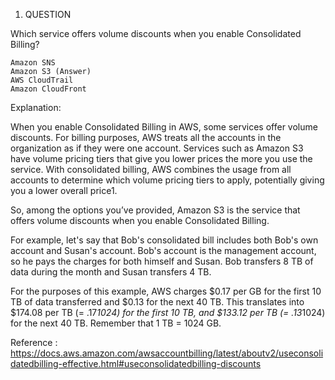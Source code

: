 1. QUESTION

Which service offers volume discounts when you enable Consolidated Billing? 

    Amazon SNS
    Amazon S3 (Answer)
    AWS CloudTrail
    Amazon CloudFront

Explanation: 

When you enable Consolidated Billing in AWS, some services offer volume discounts. For billing purposes, AWS treats all the accounts in the organization as if they were one account. Services such as Amazon S3 have volume pricing tiers that give you lower prices the more you use the service. With consolidated billing, AWS combines the usage from all accounts to determine which volume pricing tiers to apply, potentially giving you a lower overall price1.

So, among the options you’ve provided, Amazon S3 is the service that offers volume discounts when you enable Consolidated Billing.

For example, let's say that Bob's consolidated bill includes both Bob's own account and Susan's account. Bob's account is the management account, so he pays the charges for both himself and Susan.
Bob transfers 8 TB of data during the month and Susan transfers 4 TB.

For the purposes of this example, AWS charges $0.17 per GB for the first 10 TB of data transferred and $0.13 for the next 40 TB. This translates into $174.08 per TB (= .17*1024) for the first 10 TB, and $133.12 per TB (= .13*1024) for the next 40 TB. Remember that 1 TB = 1024 GB.

Reference : 
https://docs.aws.amazon.com/awsaccountbilling/latest/aboutv2/useconsolidatedbilling-effective.html#useconsolidatedbilling-discounts
